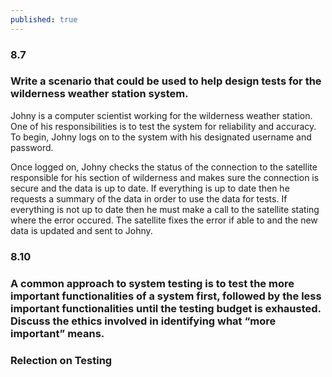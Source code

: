 ```yaml
---
published: true
---
```

### 8.7
### Write a scenario that could be used to help design tests for the wilderness weather station system.
Johny is a computer scientist working for the wilderness weather station. One of his responsibilities is to test the system for reliability and accuracy. To begin, Johny logs on to the system with his designated username and password.

Once logged on, Johny checks the status of the connection to the satellite responsible for his section of wilderness and makes sure the connection is secure and the data is up to date. If everything is up to date then he requests a summary of the data in order to use the data for tests.  If everything is not up to date then he must make a call to the satellite stating where the error occured. The satellite fixes the error if able to and the new data is updated and sent to Johny.

### 8.10
###  A common approach to system testing is to test the more important functionalities of a system first, followed by the less important functionalities until the testing budget is exhausted. Discuss the ethics involved in identifying what “more important” means.

### Relection on Testing
